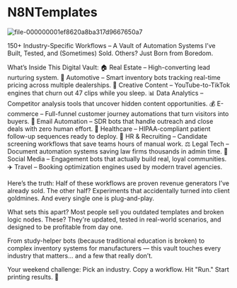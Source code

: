 # N8NTemplates


![file-000000001ef8620a8ba317d9667650a7](https://github.com/user-attachments/assets/c3bb015b-e5c0-4b62-9ff2-7c3e367361c0)



150+ Industry-Specific Workflows – A Vault of Automation Systems I’ve Built, Tested, and (Sometimes) Sold. Others? Just Born from Boredom.

What’s Inside This Digital Vault:
🏠 Real Estate – High-converting lead nurturing system.
🚗 Automotive – Smart inventory bots tracking real-time pricing across multiple dealerships.
🎨 Creative Content – YouTube-to-TikTok engines that churn out 47 clips while you sleep.
📊 Data Analytics – Competitor analysis tools that uncover hidden content opportunities.
💰 E-commerce – Full-funnel customer journey automations that turn visitors into buyers.
📧 Email Automation – SDR bots that handle outreach and close deals with zero human effort.
🏥 Healthcare – HIPAA-compliant patient follow-up sequences ready to deploy.
👥 HR & Recruiting – Candidate screening workflows that save teams hours of manual work.
⚖️ Legal Tech – Document automation systems saving law firms thousands in admin time.
📱 Social Media – Engagement bots that actually build real, loyal communities.
✈️ Travel – Booking optimization engines used by modern travel agencies.

Here’s the truth:
Half of these workflows are proven revenue generators I’ve already sold. The other half? Experiments that accidentally turned into client goldmines. And every single one is plug-and-play.

What sets this apart?
Most people sell you outdated templates and broken logic nodes. These? They're updated, tested in real-world scenarios, and designed to be profitable from day one.

From study-helper bots (because traditional education is broken) to complex inventory systems for manufacturers — this vault touches every industry that matters… and a few that really don’t.

Your weekend challenge:
Pick an industry.
Copy a workflow.
Hit "Run."
Start printing results. 💸
